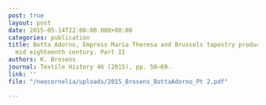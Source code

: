 ```yaml
---
post: true
layout: post
date: 2015-05-14T22:00:00.000+00:00
categories: publication
title: Botta Adorno, Empress Maria Theresa and Brussels tapestry production in the
  mid eighteenth century. Part II
authors: K. Brosens
journal: Textile History 46 (2015), pp. 50–69.
link: ''
file: "/neocornelia/uploads/2015_Brosens_BottaAdorno_Pt 2.pdf"

---
```

